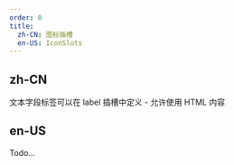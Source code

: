 ```yaml
---
order: 0
title:
  zh-CN: 图标插槽
  en-US: IconSlots
---
```


## zh-CN

文本字段标签可以在 label 插槽中定义 - 允许使用 HTML 内容

## en-US

Todo...

